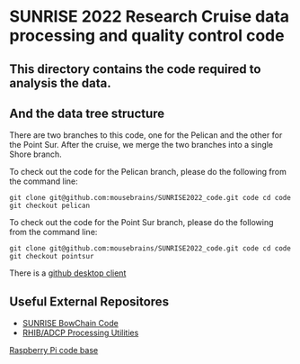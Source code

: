 # SUNRISE 2022 Research Cruise data processing and quality control code

## This directory contains the code required to analysis the data. 
## And the data tree structure

There are two branches to this code, one for the Pelican and the other for the Point Sur. After the cruise, we merge the two branches into a single Shore branch. 

To check out the code for the Pelican branch, please do the following from the command line:

`
git clone git@github.com:mousebrains/SUNRISE2022_code.git code
cd code
git checkout pelican
`

To check out the code for the Point Sur branch, please do the following from the command line:

`
git clone git@github.com:mousebrains/SUNRISE2022_code.git code
cd code
git checkout pointsur
`

There is a [github desktop client](https://desktop.github.com)

## Useful External Repositores

- [SUNRISE BowChain Code](https://github.com/dswinters/BowChain/tree/SUNRISE_2021)
- [RHIB/ADCP Processing Utilities](https://github.com/dswinters/ocean-tools)

[Raspberry Pi code base](https://github.com/mousebrains/SUNRISE2022)
